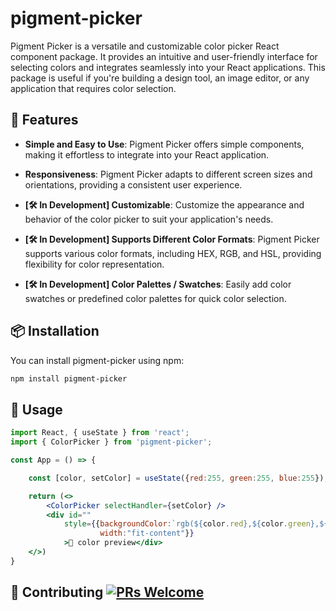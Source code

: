 # pigment-picker
Pigment Picker is a versatile and customizable color picker React component package. It provides an intuitive and user-friendly interface for selecting colors and integrates seamlessly into your React applications. This package is useful if you're building a design tool, an image editor, or any application that requires color selection.

## 🚀 Features
- **Simple and Easy to Use**: Pigment Picker offers simple components, making it effortless to integrate into your React application.

- **Responsiveness**: Pigment Picker adapts to different screen sizes and orientations, providing a consistent user experience.

- **[🛠 In Development] Customizable**: Customize the appearance and behavior of the color picker to suit your application's needs.

- **[🛠 In Development] Supports Different Color Formats**: Pigment Picker supports various color formats, including HEX, RGB, and HSL, providing flexibility for color representation.
  
- **[🛠 In Development] Color Palettes / Swatches**: Easily add color swatches or predefined color palettes for quick color selection.

## 📦 Installation
You can install pigment-picker using npm:

```bash
npm install pigment-picker
```

## 🔨 Usage

```jsx
import React, { useState } from 'react';
import { ColorPicker } from 'pigment-picker';

const App = () => {

    const [color, setColor] = useState({red:255, green:255, blue:255});

    return (<>
        <ColorPicker selectHandler={setColor} />
        <div id=""
            style={{backgroundColor:`rgb(${color.red},${color.green},${color.blue})`,
                    width:"fit-content"}}
            >🔎 color preview</div>
    </>)
}
```

## 🤝 Contributing [![PRs Welcome](https://img.shields.io/badge/PRs-welcome-brightgreen.svg?style=flat-square)](http://makeapullrequest.com)